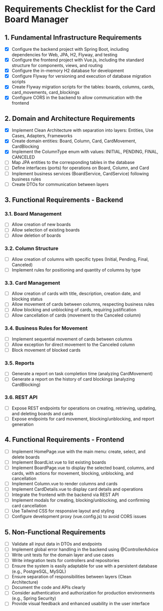 # Requirements Checklist for the Card Board Manager

## 1. Fundamental Infrastructure Requirements
- [x] Configure the backend project with Spring Boot, including dependencies for Web, JPA, H2, Flyway, and testing
- [x] Configure the frontend project with Vue.js, including the standard structure for components, views, and routing
- [x] Configure the in-memory H2 database for development
- [x] Configure Flyway for versioning and execution of database migration scripts
- [x] Create Flyway migration scripts for the tables: boards, columns, cards, card_movements, card_blockings
- [x] Configure CORS in the backend to allow communication with the frontend

## 2. Domain and Architecture Requirements
- [x] Implement Clean Architecture with separation into layers: Entities, Use Cases, Adapters, Frameworks
- [x] Create domain entities: Board, Column, Card, CardMovement, CardBlocking
- [x] Implement the ColumnType enum with values: INITIAL, PENDING, FINAL, CANCELED
- [ ] Map JPA entities to the corresponding tables in the database
- [ ] Define interfaces (ports) for operations on Board, Column, and Card
- [ ] Implement business services (BoardService, CardService) following business rules
- [ ] Create DTOs for communication between layers

## 3. Functional Requirements - Backend
### 3.1. Board Management
- [ ] Allow creation of new boards
- [ ] Allow selection of existing boards
- [ ] Allow deletion of boards

### 3.2. Column Structure
- [ ] Allow creation of columns with specific types (Initial, Pending, Final, Canceled)
- [ ] Implement rules for positioning and quantity of columns by type

### 3.3. Card Management
- [ ] Allow creation of cards with title, description, creation date, and blocking status
- [ ] Allow movement of cards between columns, respecting business rules
- [ ] Allow blocking and unblocking of cards, requiring justification
- [ ] Allow cancellation of cards (movement to the Canceled column)

### 3.4. Business Rules for Movement
- [ ] Implement sequential movement of cards between columns
- [ ] Allow exception for direct movement to the Canceled column
- [ ] Block movement of blocked cards

### 3.5. Reports
- [ ] Generate a report on task completion time (analyzing CardMovement)
- [ ] Generate a report on the history of card blockings (analyzing CardBlocking)

### 3.6. REST API
- [ ] Expose REST endpoints for operations on creating, retrieving, updating, and deleting boards and cards
- [ ] Expose endpoints for card movement, blocking/unblocking, and report generation

## 4. Functional Requirements - Frontend
- [ ] Implement HomePage.vue with the main menu: create, select, and delete boards
- [ ] Implement BoardList.vue to list existing boards
- [ ] Implement BoardPage.vue to display the selected board, columns, and cards, with actions for movement, blocking, unblocking, and cancellation
- [ ] Implement Column.vue to render columns and cards
- [ ] Implement CardDetails.vue to display card details and operations
- [ ] Integrate the frontend with the backend via REST API
- [ ] Implement modals for creating, blocking/unblocking, and confirming card cancellation
- [ ] Use Tailwind CSS for responsive layout and styling
- [ ] Configure development proxy (vue.config.js) to avoid CORS issues

## 5. Non-Functional Requirements
- [ ] Validate all input data in DTOs and endpoints
- [ ] Implement global error handling in the backend using @ControllerAdvice
- [ ] Write unit tests for the domain layer and use cases
- [ ] Write integration tests for controllers and repositories
- [ ] Ensure the system is easily adaptable for use with a persistent database (e.g., PostgreSQL, MySQL)
- [ ] Ensure separation of responsibilities between layers (Clean Architecture)
- [ ] Document the code and APIs clearly
- [ ] Consider authentication and authorization for production environments (e.g., Spring Security)
- [ ] Provide visual feedback and enhanced usability in the user interface
